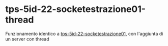 # tps-5id-22-socketestrazione01-thread
Funzionamento identico a <a href="https://www.github.com/andrearanica/tps-5id-22-socketestrazione01">tps-5id-22-socketestrazione01</a>, con l'aggiunta di un server con thread
